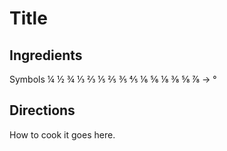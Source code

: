 # Title

## Ingredients

Symbols
¼ ½ ¾ ⅓ ⅔ ⅕ ⅖ ⅗ ⅘ ⅙ ⅚ ⅛ ⅜ ⅝ ⅞ →
°

## Directions

How to cook it goes here.

